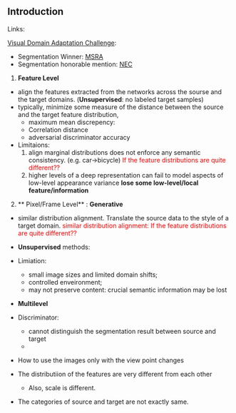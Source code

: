 ## Introduction

Links:

[Visual Domain Adaptation Challenge](http://ai.bu.edu/visda-2017/):
  - Segmentation Winner: [MSRA](http://ai.bu.edu/visda-2017/assets/attachments/VisDA_MSM_at_MSRA.pdf)
  - Segmentation honorable mention: [NEC](http://ai.bu.edu/visda-2017/assets/attachments/VisDA_VLLab.pdf)


1. **Feature Level**
  - align the features extracted from the networks across the sourse and the target domains. (__Unsupervised__: no labeled target samples)
  - typically, minimize some measure of the distance between the source and the target feature distribution, 
    - maximum mean discrepency: 
    - Correlation distance
    - adversarial discriminator accuracy
  - Limitaions:
    1. align marginal distributions does not enforce any semantic consistency. (e.g. car->bicycle) 
    <span style="color:red">If the feature distributions are quite different??</span>
    2. higher levels of a deep representation can fail to model aspects of low-level appearance variance __lose some low-level/local feature/information__
2. ** Pixel/Frame Level** : **Generative**
  - similar distribution alignment. Translate the source data to the style of a target domain. <span style="color:red">similar distribution alignment: If the feature distributions are quite different??</span>
  - __Unsupervised__ methods:
  - Limiation:
    - small image sizes and limited domain shifts;
    - controlled enveironment;
    - may not preserve content: crucial semantic information may be lost
- **Multilevel**


- Discriminator: 
  - cannot distinguish the segmentation result between source and target
  - 
  
- How to use the images only with the view point changes
- The distributiion of the features are very different from each other
   - Also, scale is different. 
- The categories of source and target are not exactly same.
    